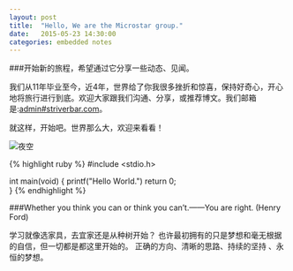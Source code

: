 ```yaml
---
layout: post
title:  "Hello, We are the Microstar group."
date:   2015-05-23 14:30:00
categories: embedded notes
---
```

###开始新的旅程，希望通过它分享一些动态、见闻。

我们从11年毕业至今，近4年，世界给了你我很多挫折和惊喜，保持好奇心，开心地将旅行进行到底。欢迎大家跟我们沟通、分享，或推荐博文。我们邮箱是:[admin#striverbar.com][mail]。

就这样，开始吧。世界那么大，欢迎来看看！

![夜空]({{site.site_root}}/img/About_us.jpg)

{% highlight ruby %}
#include <stdio.h>

int main(void)
{
    printf("Hello World.")
    return 0;    
}
{% endhighlight %}

###Whether you think you can or think you can’t.——You are right. (Henry Ford)

学习就像选家具，去宜家还是从种树开始？
也许最初拥有的只是梦想和毫无根据的自信，但一切都是都这里开始的。
正确的方向、清晰的思路、持续的坚持 、永恒的梦想。

[mail]: mailto:admin@striverbar.com